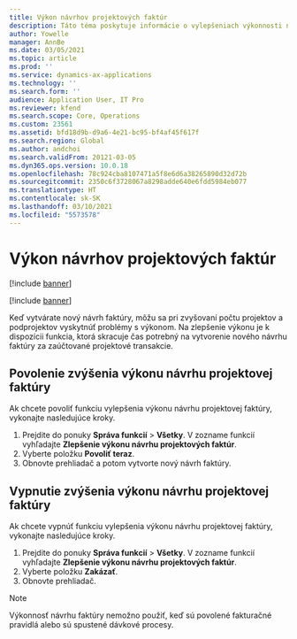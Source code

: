 ```yaml
---
title: Výkon návrhov projektových faktúr
description: Táto téma poskytuje informácie o vylepšeniach výkonnosti návrhov projektových faktúr.
author: Yowelle
manager: AnnBe
ms.date: 03/05/2021
ms.topic: article
ms.prod: ''
ms.service: dynamics-ax-applications
ms.technology: ''
ms.search.form: ''
audience: Application User, IT Pro
ms.reviewer: kfend
ms.search.scope: Core, Operations
ms.custom: 23561
ms.assetid: bfd18d9b-d9a6-4e21-bc95-bf4af45f617f
ms.search.region: Global
ms.author: andchoi
ms.search.validFrom: 20121-03-05
ms.dyn365.ops.version: 10.0.18
ms.openlocfilehash: 78c924cba8107471a5f8e6d6a38265890d32d72b
ms.sourcegitcommit: 2350c6f3728067a8298adde640e6fdd5984eb077
ms.translationtype: HT
ms.contentlocale: sk-SK
ms.lasthandoff: 03/10/2021
ms.locfileid: "5573578"
---
```

# <a name="project-invoice-proposal-performance"></a>Výkon návrhov projektových faktúr

[!include [banner](../includes/banner.md)]

[!include [banner](../includes/preview-banner.md)]

Keď vytvárate nový návrh faktúry, môžu sa pri zvyšovaní počtu projektov a podprojektov vyskytnúť problémy s výkonom. Na zlepšenie výkonu je k dispozícii funkcia, ktorá skracuje čas potrebný na vytvorenie nového návrhu faktúry za zaúčtované projektové transakcie.

## <a name="enable-project-invoice-proposal-performance-enhancement"></a>Povolenie zvýšenia výkonu návrhu projektovej faktúry
Ak chcete povoliť funkciu vylepšenia výkonu návrhu projektovej faktúry, vykonajte nasledujúce kroky.

1.  Prejdite do ponuky **Správa funkcií** > **Všetky**. V zozname funkcií vyhľadajte **Zlepšenie výkonu návrhu projektových faktúr**.
2.  Vyberte položku **Povoliť teraz**.
3.  Obnovte prehliadač a potom vytvorte nový návrh faktúry.

## <a name="turn-off-project-invoice-proposal-performance-enhancement"></a>Vypnutie zvýšenia výkonu návrhu projektovej faktúry
Ak chcete vypnúť funkciu vylepšenia výkonu návrhu projektovej faktúry, vykonajte nasledujúce kroky.

1.  Prejdite do ponuky **Správa funkcií** > **Všetky**. V zozname funkcií vyhľadajte **Zlepšenie výkonu návrhu projektových faktúr**.
2.  Vyberte položku **Zakázať**.
3.  Obnovte prehliadač.

> [!NOTE]
> Výkonnosť návrhu faktúry nemožno použiť, keď sú povolené fakturačné pravidlá alebo sú spustené dávkové procesy.
